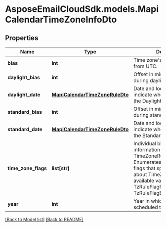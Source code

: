 # AsposeEmailCloudSdk.models.MapiCalendarTimeZoneInfoDto
## Properties
Name | Type | Description | Notes
------------ | ------------- | ------------- | -------------
**bias** | **int** | Time zone&#39;s offset in minutes from UTC.              | 
**daylight_bias** | **int** | Offset in minutes from lBias during daylight saving time.              | 
**daylight_date** | [**MapiCalendarTimeZoneRuleDto**](MapiCalendarTimeZoneRuleDto.md) | Date and local time that indicate when to begin using the DaylightBias.              | [optional] 
**standard_bias** | **int** | Offset in minutes from lBias during standard time.              | 
**standard_date** | [**MapiCalendarTimeZoneRuleDto**](MapiCalendarTimeZoneRuleDto.md) | Date and local time that indicate when to begin using the StandardBias.              | [optional] 
**time_zone_flags** | **list[str]** | Individual bit flags that specify information about this TimeZoneRule.              Items: Enumerates the individual bit flags that specify information about TimeZoneRule Enum, available values: TzRuleFlagRecurCurrentTzReg, TzRuleFlagEffectiveTzReg | [optional] 
**year** | **int** | Year in which this rule is scheduled to take effect.              | 



[[Back to Model list]](Models.md) [[Back to README]](README.md)


